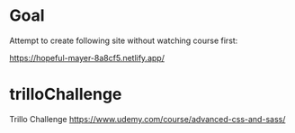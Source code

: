 # Goal

Attempt to create following site without watching course first:

https://hopeful-mayer-8a8cf5.netlify.app/

# trilloChallenge

Trillo Challenge https://www.udemy.com/course/advanced-css-and-sass/
